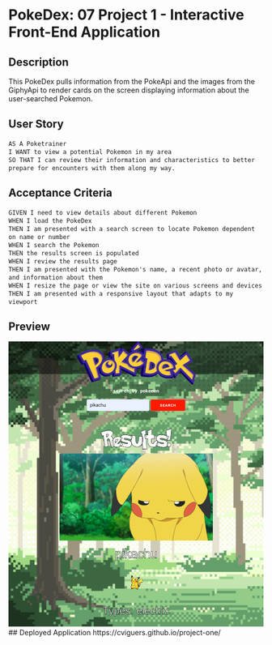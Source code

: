 # PokeDex: 07 Project 1 - Interactive Front-End Application
## Description
This PokeDex pulls information from the PokeApi and the images from the GiphyApi to render cards on the screen displaying information about the user-searched Pokemon.
## User Story
```
AS A Poketrainer
I WANT to view a potential Pokemon in my area
SO THAT I can review their information and characteristics to better prepare for encounters with them along my way.
```
## Acceptance Criteria
```
GIVEN I need to view details about different Pokemon
WHEN I load the PokeDex
THEN I am presented with a search screen to locate Pokemon dependent on name or number
WHEN I search the Pokemon
THEN the results screen is populated
WHEN I review the results page
THEN I am presented with the Pokemon's name, a recent photo or avatar, and information about them
WHEN I resize the page or view the site on various screens and devices
THEN I am presented with a responsive layout that adapts to my viewport
```
## Preview
<img src="./assets/images/screenshot.png"/>
## Deployed Application
https://cviguers.github.io/project-one/